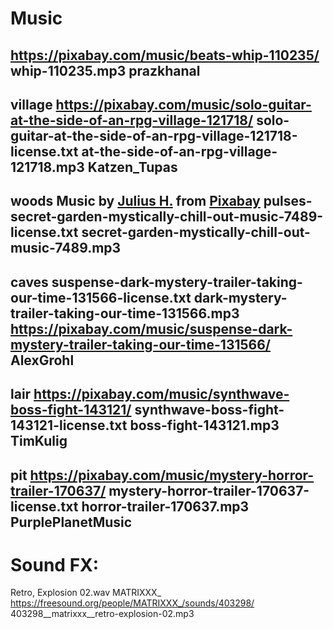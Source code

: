 # Music

https://pixabay.com/music/beats-whip-110235/
whip-110235.mp3
prazkhanal
-----------------------
village
https://pixabay.com/music/solo-guitar-at-the-side-of-an-rpg-village-121718/
solo-guitar-at-the-side-of-an-rpg-village-121718-license.txt
at-the-side-of-an-rpg-village-121718.mp3
Katzen_Tupas
-----------------------
woods
Music by <a href="https://pixabay.com/users/juliush-3921568/?utm_source=link-attribution&utm_medium=referral&utm_campaign=music&utm_content=7489">Julius H.</a> from <a href="https://pixabay.com/music//?utm_source=link-attribution&utm_medium=referral&utm_campaign=music&utm_content=7489">Pixabay</a>
pulses-secret-garden-mystically-chill-out-music-7489-license.txt
secret-garden-mystically-chill-out-music-7489.mp3
-----------------------
caves
suspense-dark-mystery-trailer-taking-our-time-131566-license.txt
dark-mystery-trailer-taking-our-time-131566.mp3
https://pixabay.com/music/suspense-dark-mystery-trailer-taking-our-time-131566/
AlexGrohl
-----------------------
lair
https://pixabay.com/music/synthwave-boss-fight-143121/
synthwave-boss-fight-143121-license.txt
boss-fight-143121.mp3
TimKulig
-----------------------
pit
https://pixabay.com/music/mystery-horror-trailer-170637/
mystery-horror-trailer-170637-license.txt
horror-trailer-170637.mp3
PurplePlanetMusic
-----------------------

# Sound FX:

Retro, Explosion 02.wav
MATRIXXX_
https://freesound.org/people/MATRIXXX_/sounds/403298/
403298__matrixxx__retro-explosion-02.mp3
